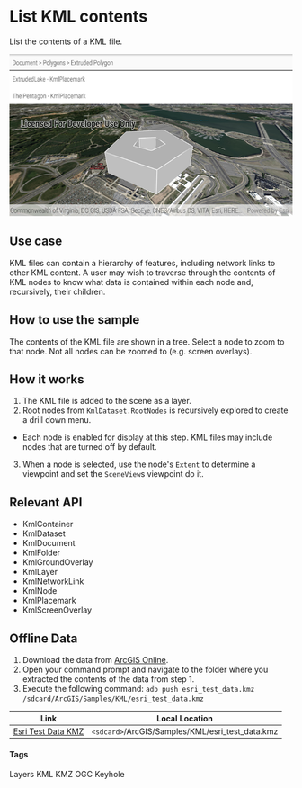 # List KML contents

List the contents of a KML file.

![List KML contents App](list-kml-contents.png)

## Use case

KML files can contain a hierarchy of features, including network links to other KML content. A user may wish to traverse through the contents of KML nodes to know what data is contained within each node and, recursively, their children.

## How to use the sample

The contents of the KML file are shown in a tree. Select a node to zoom to that node. Not all nodes can be zoomed to (e.g. screen overlays).

## How it works

1. The KML file is added to the scene as a layer.
2. Root nodes from `KmlDataset.RootNodes` is recursively explored to create a drill down menu.
  * Each node is enabled for display at this step. KML files may include nodes that are turned off by default.
3. When a node is selected, use the node's `Extent` to determine a viewpoint and set the `SceneView`s viewpoint do it.

## Relevant API

* KmlContainer
* KmlDataset
* KmlDocument
* KmlFolder
* KmlGroundOverlay
* KmlLayer
* KmlNetworkLink
* KmlNode
* KmlPlacemark
* KmlScreenOverlay

## Offline Data
1. Download the data from [ArcGIS Online](https://arcgisruntime.maps.arcgis.com/home/item.html?id=da301cb122874d5497f8a8f6c81eb36e).
2. Open your command prompt and navigate to the folder where you extracted the contents of the data from step 1.
3. Execute the following command:
`adb push esri_test_data.kmz /sdcard/ArcGIS/Samples/KML/esri_test_data.kmz`


Link | Local Location
---------|-------|
|[Esri Test Data KMZ](https://arcgisruntime.maps.arcgis.com/home/item.html?id=da301cb122874d5497f8a8f6c81eb36e)| `<sdcard>`/ArcGIS/Samples/KML/esri_test_data.kmz|

#### Tags
Layers
KML
KMZ
OGC
Keyhole
